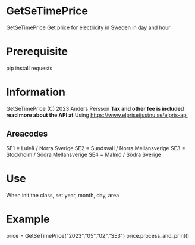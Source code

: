 # GetSeTimePrice
GetSeTimePrice Get price for electricity in Sweden in day and hour

# Prerequisite
pip install requests

# Information
  GetSeTimePrice (C) 2023 Anders Persson
  __Tax and other fee is included read more about the API at__
  Using https://www.elprisetjustnu.se/elpris-api
        
## Areacodes
  SE1 = Luleå / Norra Sverige
  SE2 = Sundsvall / Norra Mellansverige
  SE3 = Stockholm / Södra Mellansverige
  SE4 = Malmö / Södra Sverige
 
# Use
When init the class, set year, month, day, area

# Example
price = GetSeTimePrice("2023","05","02","SE3")
price.process_and_print()

